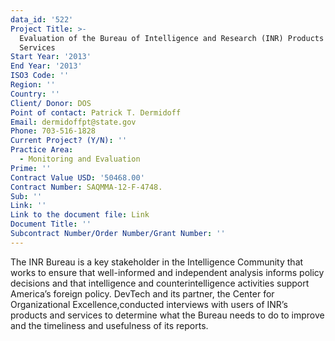 ```yaml
---
data_id: '522'
Project Title: >-
  Evaluation of the Bureau of Intelligence and Research (INR) Products and
  Services
Start Year: '2013'
End Year: '2013'
ISO3 Code: ''
Region: ''
Country: ''
Client/ Donor: DOS
Point of contact: Patrick T. Dermidoff
Email: dermidoffpt@state.gov
Phone: 703-516-1828
Current Project? (Y/N): ''
Practice Area:
  - Monitoring and Evaluation
Prime: ''
Contract Value USD: '50468.00'
Contract Number: SAQMMA-12-F-4748.
Sub: ''
Link: ''
Link to the document file: Link
Document Title: ''
Subcontract Number/Order Number/Grant Number: ''
---
```

The INR Bureau is a key stakeholder in the Intelligence Community that works to ensure that well-informed and independent analysis informs policy decisions and that intelligence and counterintelligence activities support America’s foreign policy. DevTech and its partner, the Center for Organizational Excellence,conducted interviews with users of INR’s products and services to determine what the Bureau needs to do to improve and the timeliness and usefulness of its reports.